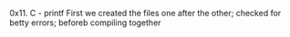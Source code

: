 0x11. C - printf
First we created the files one after the other;
checked for betty errors;
beforeb compiling together
